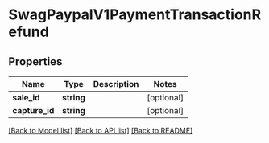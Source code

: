 # SwagPaypalV1PaymentTransactionRefund

## Properties
Name | Type | Description | Notes
------------ | ------------- | ------------- | -------------
**sale_id** | **string** |  | [optional] 
**capture_id** | **string** |  | [optional] 

[[Back to Model list]](../../README.md#documentation-for-models) [[Back to API list]](../../README.md#documentation-for-api-endpoints) [[Back to README]](../../README.md)

